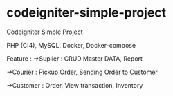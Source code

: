 # codeigniter-simple-project
Codeigniter Simple Project

PHP (CI4), MySQL, Docker, Docker-compose

Feature : 
->Suplier : CRUD Master DATA, Report

->Courier : Pickup Order, Sending Order to Customer

->Customer : Order, View transaction, Inventory
